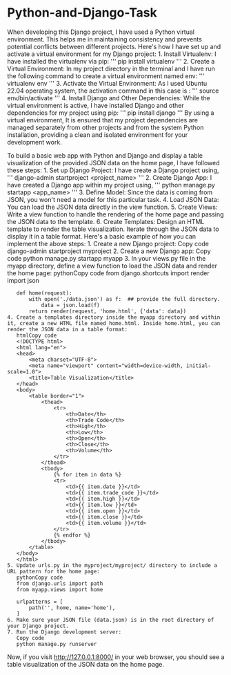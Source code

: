 # Python-and-Django-Task

When developing this Django project, I have used a Python virtual environment. This helps me in maintaining consistency and prevents potential conflicts between different projects. Here's how I have set up and activate a virtual environment for my Django project:
    1. Install Virtualenv: I have installed the virtualenv via pip:
       '''
       pip install virtualenv
       '''
    2. Create a Virtual Environment: In my project directory in the terminal and I have run the following command to create a virtual environment named env:
       '''
       virtualenv env
       '''
    3. Activate the Virtual Environment: As I used Ubuntu 22.04 operating system, the activation command in this case is :
       '''
       source env/bin/activate
       '''
    4. Install Django and Other Dependencies: While the virtual environment is active, I have installed Django and other dependencies for my project using pip:
       '''
       pip install django
       '''
By using a virtual environment, It is ensured that my project dependencies are managed separately from other projects and from the system Python installation, providing a clean and isolated environment for your development work.


To build a basic web app with Python and Django and display a table visualization of the provided JSON data on the home page, I have followed these steps:
    1. Set up Django Project: I have create a Django project using, 
    '''
    django-admin startproject <project_name>
    '''
    2. Create Django App: I have created a Django app within my project using, 
    '''
    python manage.py startapp <app_name>
    '''
    3. Define Model: Since the data is coming from JSON, you won't need a model for this particular task.
    4. Load JSON Data: You can load the JSON data directly in the view function.
    5. Create Views: Write a view function to handle the rendering of the home page and passing the JSON data to the template.
    6. Create Templates: Design an HTML template to render the table visualization. Iterate through the JSON data to display it in a table format.
Here's a basic example of how you can implement the above steps:
    1. Create a new Django project:
       Copy code
       django-admin startproject myproject
    2. Create a new Django app:
       Copy code
       python manage.py startapp myapp
    3. In your views.py file in the myapp directory, define a view function to load the JSON data and render the home page:
       pythonCopy code
       from django.shortcuts import render
       import json
       
       def home(request):
           with open('./data.json') as f:  ## provide the full directory.
               data = json.load(f)
           return render(request, 'home.html', {'data': data})
    4. Create a templates directory inside the myapp directory and within it, create a new HTML file named home.html. Inside home.html, you can render the JSON data in a table format:
       htmlCopy code
       <!DOCTYPE html>
       <html lang="en">
       <head>
           <meta charset="UTF-8">
           <meta name="viewport" content="width=device-width, initial-scale=1.0">
           <title>Table Visualization</title>
       </head>
       <body>
           <table border="1">
               <thead>
                   <tr>
                       <th>Date</th>
                       <th>Trade Code</th>
                       <th>High</th>
                       <th>Low</th>
                       <th>Open</th>
                       <th>Close</th>
                       <th>Volume</th>
                   </tr>
               </thead>
               <tbody>
                   {% for item in data %}
                   <tr>
                       <td>{{ item.date }}</td>
                       <td>{{ item.trade_code }}</td>
                       <td>{{ item.high }}</td>
                       <td>{{ item.low }}</td>
                       <td>{{ item.open }}</td>
                       <td>{{ item.close }}</td>
                       <td>{{ item.volume }}</td>
                   </tr>
                   {% endfor %}
               </tbody>
           </table>
       </body>
       </html>
    5. Update urls.py in the myproject/myproject/ directory to include a URL pattern for the home page:
       pythonCopy code
       from django.urls import path
       from myapp.views import home
       
       urlpatterns = [
           path('', home, name='home'),
       ]
    6. Make sure your JSON file (data.json) is in the root directory of your Django project.
    7. Run the Django development server:
       Copy code
       python manage.py runserver
Now, if you visit http://127.0.0.1:8000/ in your web browser, you should see a table visualization of the JSON data on the home page.
